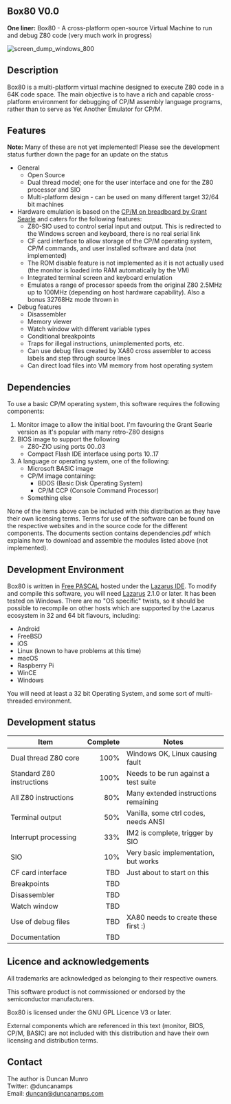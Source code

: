 ## Box80 V0.0
**One liner:** Box80 - A cross-platform open-source Virtual Machine to run and debug Z80 code (very much work in progress)

![screen_dump_windows_800](https://github.com/duncanamps/box80/assets/6016794/a90fa355-68c8-4fba-a334-490dccfcb2f5)

## Description
Box80 is a multi-platform virtual machine designed to execute Z80 code in a 64K code space. The main objective is to have a rich and capable cross-platform environment for debugging of CP/M assembly language programs, rather than to serve as Yet Another Emulator for CP/M.

## Features
**Note:** Many of these are not yet implemented! Please see the development status further down the page for an update on the status
* General
    * Open Source
    * Dual thread model; one for the user interface and one for the Z80 processor and SIO
    * Multi-platform design - can be used on many different target 32/64 bit machines
* Hardware emulation is based on the [CP/M on breadboard by Grant Searle](http://searle.x10host.com/cpm/index.html) and caters for the following features:
    * Z80-SIO used to control serial input and output. This is redirected to the Windows screen and keyboard, there is no real serial link
    * CF card interface to allow storage of the CP/M operating system, CP/M commands, and user installed software and data (not implemented)
    * The ROM disable feature is not implemented as it is not actually used (the monitor is loaded into RAM automatically by the VM)
    * Integrated terminal screen and keyboard emulation
    * Emulates a range of processor speeds from the original Z80 2.5MHz up to 100MHz (depending on host hardware capability). Also a bonus 32768Hz mode thrown in
* Debug features
    * Disassembler
    * Memory viewer
    * Watch window with different variable types
    * Conditional breakpoints
    * Traps for illegal instructions, unimplemented ports, etc.
    * Can use debug files created by XA80 cross assembler to access labels and step through source lines
    * Can direct load files into VM memory from host operating system

## Dependencies
To use a basic CP/M operating system, this software requires the following components:

1. Monitor image to allow the initial boot. I'm favouring the Grant Searle version as it's popular with many retro-Z80 designs
2. BIOS image to support the following
	* Z80-ZIO using ports $00..$03
	* Compact Flash IDE interface using ports $10..$17
3. A language or operating system, one of the following:
    * Microsoft BASIC image
    * CP/M image containing:
        * BDOS (Basic Disk Operating System)
        * CP/M CCP (Console Command Processor)
    * Something else

None of the items above can be included with this distribution as they have their own licensing terms. Terms for use of the software can be found on the respective websites and in the source code for the different components. The documents section contains dependencies.pdf which explains how to download and assemble the modules listed
above (not implemented).

## Development Environment
Box80 is written in [Free PASCAL](https://www.freepascal.org/) hosted under the [Lazarus IDE](https://www.lazarus-ide.org/). To modify and compile this software, you will need [Lazarus](https://www.lazarus-ide.org/index.php?page=downloads) 2.1.0 or later. It has been
tested on Windows. There are no "OS specific" twists, so it should be possible to recompile on other hosts
which are supported by the Lazarus ecosystem in 32 and 64 bit flavours, including:

* Android
* FreeBSD
* iOS
* Linux (known to have problems at this time)
* macOS
* Raspberry Pi
* WinCE
* Windows

You will need at least a 32 bit Operating System, and some sort of multi-threaded environment.

## Development status
| Item                          | Complete  | Notes                                 |
| ----                          | --------: | -----                                 |
| Dual thread Z80 core          | 100%      | Windows OK, Linux causing fault       |
| Standard Z80 instructions     | 100%      | Needs to be run against a test suite  |
| All Z80 instructions          | 80%       | Many extended instructions remaining  |
| Terminal output               | 50%       | Vanilla, some ctrl codes, needs ANSI  |
| Interrupt processing          | 33%       | IM2 is complete, trigger by SIO       |
| SIO                           | 10%       | Very basic implementation, but works  |
| CF card interface             | TBD       | Just about to start on this           |
| Breakpoints                   | TBD       |                                       |
| Disassembler                  | TBD       |                                       |
| Watch window                  | TBD       |                                       |
| Use of debug files            | TBD       | XA80 needs to create these first :)   |
| Documentation                 | TBD       |                                       |

## Licence and acknowledgements
All trademarks are acknowledged as belonging to their respective owners.  

This software product is not commissioned or endorsed by the semiconductor manufacturers.  

Box80 is licensed under the GNU GPL Licence V3 or later.  

External components which are referenced in this text (monitor, BIOS, CP/M, BASIC) are not included with this distribution
and have their own licensing and distribution terms. 

## Contact
The author is Duncan Munro  
Twitter: @duncanamps  
Email: duncan@duncanamps.com  
